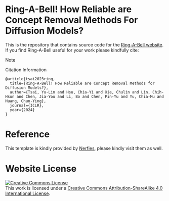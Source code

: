 # Ring-A-Bell! How Reliable are Concept Removal Methods For Diffusion Models?
This is the repository that contains source code for the [Ring-A-Bell website]( https://chiayi-hsu.github.io/ringabell.github.io/).
If you find Ring-A-Bell useful for your work please kindfully cite:

> [!NOTE]
> Citation Information
```
@article{tsai2023ring,
  title={Ring-A-Bell! How Reliable are Concept Removal Methods for Diffusion Models?},
  author={Tsai, Yu-Lin and Hsu, Chia-Yi and Xie, Chulin and Lin, Chih-Hsun and Chen, Jia-You and Li, Bo and Chen, Pin-Yu and Yu, Chia-Mu and Huang, Chun-Ying},
  journal={ICLR},
  year={2024}
}
```


# Reference

This template is kindly provided by <a rel="nerfies" href="https://nerfies.github.io/">Nerfies</a>, please kindly visit them as well.

# Website License
<a rel="license" href="http://creativecommons.org/licenses/by-sa/4.0/"><img alt="Creative Commons License" style="border-width:0" src="https://i.creativecommons.org/l/by-sa/4.0/88x31.png" /></a><br />This work is licensed under a <a rel="license" href="http://creativecommons.org/licenses/by-sa/4.0/">Creative Commons Attribution-ShareAlike 4.0 International License</a>.



